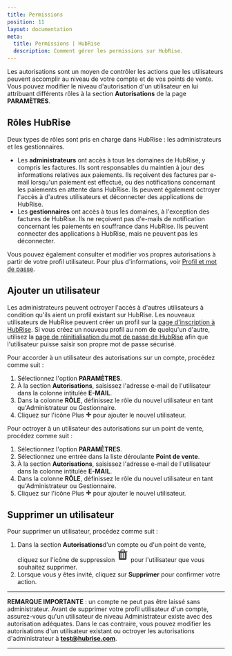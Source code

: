 ```yaml
---
title: Permissions
position: 11
layout: documentation
meta:
  title: Permissions | HubRise
  description: Comment gérer les permissions sur HubRise.
---
```


Les autorisations sont un moyen de contrôler les actions que les utilisateurs peuvent accomplir au niveau de votre compte et de vos points de vente. Vous pouvez modifier le niveau d'autorisation d'un utilisateur en lui attribuant différents rôles à la section **Autorisations** de la page **PARAMÈTRES**.

## Rôles HubRise

Deux types de rôles sont pris en charge dans HubRise : les administrateurs et les gestionnaires.

- Les **administrateurs** ont accès à tous les domaines de HubRise, y compris les factures. Ils sont responsables du maintien à jour des informations relatives aux paiements. Ils reçoivent des factures par e-mail lorsqu'un paiement est effectué, ou des notifications concernant les paiements en attente dans HubRise. Ils peuvent également octroyer l'accès à d'autres utilisateurs et déconnecter des applications de HubRise.
- Les **gestionnaires** ont accès à tous les domaines, à l'exception des factures de HubRise. Ils ne reçoivent pas d'e-mails de notification concernant les paiements en souffrance dans HubRise. Ils peuvent connecter des applications à HubRise, mais ne peuvent pas les déconnecter.

Vous pouvez également consulter et modifier vos propres autorisations à partir de votre profil utilisateur. Pour plus d'informations, voir [Profil et mot de passe](/docs/profil-mot-de-passe/).

## Ajouter un utilisateur

Les administrateurs peuvent octroyer l'accès à d'autres utilisateurs à condition qu'ils aient un profil existant sur HubRise. Les nouveaux utilisateurs de HubRise peuvent créer un profil sur la [page d'inscription à HubRise](https://manager.hubrise.com/signup). Si vous créez un nouveau profil au nom de quelqu'un d'autre, utilisez la [page de réinitialisation du mot de passe de HubRise](https://manager.hubrise.com/reset_password/new) afin que l'utilisateur puisse saisir son propre mot de passe sécurisé.

Pour accorder à un utilisateur des autorisations sur un compte, procédez comme suit :

1. Sélectionnez l'option **PARAMÈTRES**.
1. À la section **Autorisations**, saisissez l'adresse e-mail de l'utilisateur dans la colonne intitulée **E-MAIL**.
1. Dans la colonne **RÔLE**, définissez le rôle du nouvel utilisateur en tant qu'Administrateur ou Gestionnaire.
1. Cliquez sur l'icône Plus <InlineImage width="13" height="13">![Icône Plus](../images/059-add-icon.png)</InlineImage> pour ajouter le nouvel utilisateur.

Pour octroyer à un utilisateur des autorisations sur un point de vente, procédez comme suit :

1. Sélectionnez l'option **PARAMÈTRES**.
1. Sélectionnez une entrée dans la liste déroulante **Point de vente**.
1. À la section **Autorisations**, saisissez l'adresse e-mail de l'utilisateur dans la colonne intitulée **E-MAIL**.
1. Dans la colonne **RÔLE**, définissez le rôle du nouvel utilisateur en tant qu'Administrateur ou Gestionnaire.
1. Cliquez sur l'icône Plus <InlineImage width="13" height="13">![Icône Plus](../images/059-add-icon.png)</InlineImage> pour ajouter le nouvel utilisateur.

## Supprimer un utilisateur

Pour supprimer un utilisateur, procédez comme suit :

1. Dans la section **Autorisations**d'un compte ou d'un point de vente, cliquez sur l'icône de suppression <InlineImage width="15" height="16">![Icône de corbeille](../images/057-2x-trash-icon.png)</InlineImage> pour l'utilisateur que vous souhaitez supprimer.
1. Lorsque vous y êtes invité, cliquez sur **Supprimer** pour confirmer votre action.

---

**REMARQUE IMPORTANTE** : un compte ne peut pas être laissé sans administrateur. Avant de supprimer votre profil utilisateur d'un compte, assurez-vous qu'un utilisateur de niveau Administrateur existe avec des autorisation adéquates. Dans le cas contraire, vous pouvez modifier les autorisations d'un utilisateur existant ou octroyer les autorisations d'administrateur à **test@hubrise.com**.

---
